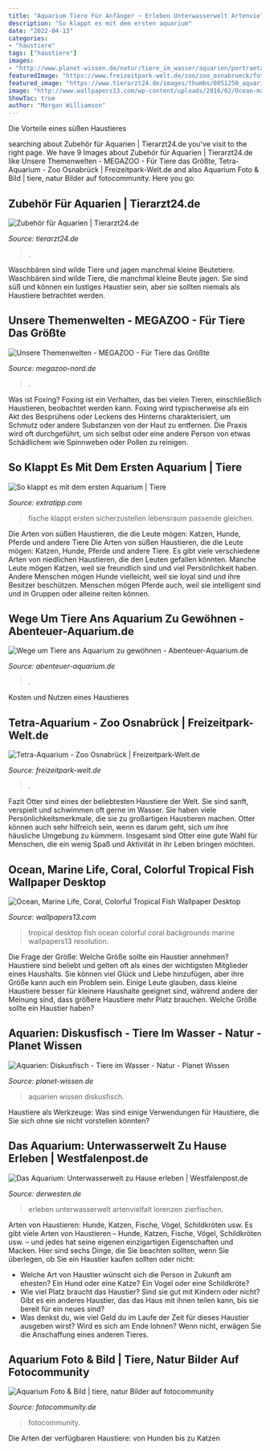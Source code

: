 ```yaml
---
title: "Aquarium Tiere Für Anfänger ~ Erleben Unterwasserwelt Artenvielfalt Lorenzen Zierfischen"
description: "So klappt es mit dem ersten aquarium"
date: "2022-04-13"
categories:
- "haustiere"
tags: ["haustiere"]
images:
- "http://www.planet-wissen.de/natur/tiere_im_wasser/aquarien/portraetaquariendiscusgjpg100~_v-gseagaleriexl.jpg"
featuredImage: "https://www.freizeitpark-welt.de/zoo/zoo_osnabrueck/fotos/2019/20190507_212327_24.jpg"
featured_image: "https://www.tierarzt24.de/images/thumbs/0051250_aquarium.jpg"
image: "http://www.wallpapers13.com/wp-content/uploads/2016/02/Ocean-marine-life-coral-colorful-tropical-fish-wallpaper-desktop-backgrounds.jpg"
ShowToc: true
author: "Morgan Williamson"
---
```



Die Vorteile eines süßen Haustieres

	

		
searching about Zubehör für Aquarien | Tierarzt24.de you've visit to the right page. We have 9 Images about Zubehör für Aquarien | Tierarzt24.de like Unsere Themenwelten - MEGAZOO - Für Tiere das Größte, Tetra-Aquarium - Zoo Osnabrück | Freizeitpark-Welt.de and also Aquarium Foto &amp; Bild | tiere, natur Bilder auf fotocommunity. Here you go:
		
    
## Zubehör Für Aquarien | Tierarzt24.de

<img loading=lazy src="https://www.tierarzt24.de/images/thumbs/0051250_aquarium.jpg" onerror="this.onerror=null;this.src='https://tse4.mm.bing.net/th?id=OIP.8xndf4PZfIlwHH_BLgmsmQHaEc&amp;pid=15.1';" alt="Zubehör für Aquarien | Tierarzt24.de">

_Source: tierarzt24.de_

>. 

	

Waschbären sind wilde Tiere und jagen manchmal kleine Beutetiere.
Waschbären sind wilde Tiere, die manchmal kleine Beute jagen. Sie sind süß und können ein lustiges Haustier sein, aber sie sollten niemals als Haustiere betrachtet werden.

    
## Unsere Themenwelten - MEGAZOO - Für Tiere Das Größte

<img loading=lazy src="https://www.megazoo-nord.de/fileadmin/content/themen/suesswasser/aquarium3.png" onerror="this.onerror=null;this.src='https://tse1.mm.bing.net/th?id=OIP.QctMCBcRbOQ4EZiqc-KjDAHaK-&amp;pid=15.1';" alt="Unsere Themenwelten - MEGAZOO - Für Tiere das Größte">

_Source: megazoo-nord.de_

>. 

	

Was ist Foxing?
Foxing ist ein Verhalten, das bei vielen Tieren, einschließlich Haustieren, beobachtet werden kann. Foxing wird typischerweise als ein Akt des Besprühens oder Leckens des Hinterns charakterisiert, um Schmutz oder andere Substanzen von der Haut zu entfernen. Die Praxis wird oft durchgeführt, um sich selbst oder eine andere Person von etwas Schädlichem wie Spinnweben oder Pollen zu reinigen.

    
## So Klappt Es Mit Dem Ersten Aquarium | Tiere

<img loading=lazy src="http://www.extratipp.com/bilder/2016/10/21/6866639/382004543-urn-newsml-dpa-com-20090101-161013-99-794648_large_4_3-yP9SmckkzBI.jpg" onerror="this.onerror=null;this.src='https://tse2.mm.bing.net/th?id=OIP.yYOYIX2cpxnnT13zrjhBSQHaEK&amp;pid=15.1';" alt="So klappt es mit dem ersten Aquarium | Tiere">

_Source: extratipp.com_

>fische klappt ersten sicherzustellen lebensraum passende gleichen. 

	

Die Arten von süßen Haustieren, die die Leute mögen: Katzen, Hunde, Pferde und andere Tiere
Die Arten von süßen Haustieren, die die Leute mögen: Katzen, Hunde, Pferde und andere Tiere. Es gibt viele verschiedene Arten von niedlichen Haustieren, die den Leuten gefallen könnten. Manche Leute mögen Katzen, weil sie freundlich sind und viel Persönlichkeit haben. Andere Menschen mögen Hunde vielleicht, weil sie loyal sind und ihre Besitzer beschützen. Menschen mögen Pferde auch, weil sie intelligent sind und in Gruppen oder alleine reiten können.

    
## Wege Um Tiere Ans Aquarium Zu Gewöhnen - Abenteuer-Aquarium.de

<img loading=lazy src="https://www.abenteuer-aquarium.de/wp-content/uploads/2018/06/IMG_0285.jpg" onerror="this.onerror=null;this.src='https://tse3.mm.bing.net/th?id=OIP.ltH_Hdvo_zFkdZihCjWIkQHaFi&amp;pid=15.1';" alt="Wege um Tiere ans Aquarium zu gewöhnen - Abenteuer-Aquarium.de">

_Source: abenteuer-aquarium.de_

>. 

	

Kosten und Nutzen eines Haustieres

    
## Tetra-Aquarium - Zoo Osnabrück | Freizeitpark-Welt.de

<img loading=lazy src="https://www.freizeitpark-welt.de/zoo/zoo_osnabrueck/fotos/2019/20190507_212327_24.jpg" onerror="this.onerror=null;this.src='https://tse4.mm.bing.net/th?id=OIP.Oi-j177k7vhd0sknaJ63MgHaE7&amp;pid=15.1';" alt="Tetra-Aquarium - Zoo Osnabrück | Freizeitpark-Welt.de">

_Source: freizeitpark-welt.de_

>. 

	

Fazit
Otter sind eines der beliebtesten Haustiere der Welt. Sie sind sanft, verspielt und schwimmen oft gerne im Wasser. Sie haben viele Persönlichkeitsmerkmale, die sie zu großartigen Haustieren machen. Otter können auch sehr hilfreich sein, wenn es darum geht, sich um ihre häusliche Umgebung zu kümmern. Insgesamt sind Otter eine gute Wahl für Menschen, die ein wenig Spaß und Aktivität in ihr Leben bringen möchten.

    
## Ocean, Marine Life, Coral, Colorful Tropical Fish Wallpaper Desktop

<img loading=lazy src="http://www.wallpapers13.com/wp-content/uploads/2016/02/Ocean-marine-life-coral-colorful-tropical-fish-wallpaper-desktop-backgrounds.jpg" onerror="this.onerror=null;this.src='https://tse1.mm.bing.net/th?id=OIP.3by41-OVBIXkdFLEr53iegHaEo&amp;pid=15.1';" alt="Ocean, Marine Life, Coral, Colorful Tropical Fish Wallpaper Desktop">

_Source: wallpapers13.com_

>tropical desktop fish ocean colorful coral backgrounds marine wallpapers13 resolution. 

	

Die Frage der Größe: Welche Größe sollte ein Haustier annehmen?
Haustiere sind beliebt und gelten oft als eines der wichtigsten Mitglieder eines Haushalts. Sie können viel Glück und Liebe hinzufügen, aber ihre Größe kann auch ein Problem sein. Einige Leute glauben, dass kleine Haustiere besser für kleinere Haushalte geeignet sind, während andere der Meinung sind, dass größere Haustiere mehr Platz brauchen. Welche Größe sollte ein Haustier haben?

    
## Aquarien: Diskusfisch - Tiere Im Wasser - Natur - Planet Wissen

<img loading=lazy src="http://www.planet-wissen.de/natur/tiere_im_wasser/aquarien/portraetaquariendiscusgjpg100~_v-gseagaleriexl.jpg" onerror="this.onerror=null;this.src='https://tse3.mm.bing.net/th?id=OIP.Cdp-biRfEphBHup-fjPZrAHaEK&amp;pid=15.1';" alt="Aquarien: Diskusfisch - Tiere im Wasser - Natur - Planet Wissen">

_Source: planet-wissen.de_

>aquarien wissen diskusfisch. 

	

Haustiere als Werkzeuge: Was sind einige Verwendungen für Haustiere, die Sie sich ohne sie nicht vorstellen könnten?

    
## Das Aquarium: Unterwasserwelt Zu Hause Erleben | Westfalenpost.de

<img loading=lazy src="http://www.derwesten.de/img/incoming/origs1344396/2153735896-w552-h2700-/0012032261-0052194267.jpg" onerror="this.onerror=null;this.src='https://tse2.mm.bing.net/th?id=OIP.gfve8FYX18rCTFGyCZCnrwHaFi&amp;pid=15.1';" alt="Das Aquarium: Unterwasserwelt zu Hause erleben | Westfalenpost.de">

_Source: derwesten.de_

>erleben unterwasserwelt artenvielfalt lorenzen zierfischen. 

	

Arten von Haustieren: Hunde, Katzen, Fische, Vögel, Schildkröten usw.
Es gibt viele Arten von Haustieren – Hunde, Katzen, Fische, Vögel, Schildkröten usw. – und jedes hat seine eigenen einzigartigen Eigenschaften und Macken. Hier sind sechs Dinge, die Sie beachten sollten, wenn Sie überlegen, ob Sie ein Haustier kaufen sollten oder nicht:
- Welche Art von Haustier wünscht sich die Person in Zukunft am ehesten? Ein Hund oder eine Katze? Ein Vogel oder eine Schildkröte?
- Wie viel Platz braucht das Haustier? Sind sie gut mit Kindern oder nicht? Gibt es ein anderes Haustier, das das Haus mit ihnen teilen kann, bis sie bereit für ein neues sind?
- Was denkst du, wie viel Geld du im Laufe der Zeit für dieses Haustier ausgeben wirst? Wird es sich am Ende lohnen? Wenn nicht, erwägen Sie die Anschaffung eines anderen Tieres.

    
## Aquarium Foto &amp; Bild | Tiere, Natur Bilder Auf Fotocommunity

<img loading=lazy src="https://img.fotocommunity.com/aquarium-61a090ca-0670-4ba6-bc23-d7b43842a520.jpg?width=1000" onerror="this.onerror=null;this.src='https://tse2.mm.bing.net/th?id=OIP.RswPOmo4Y4KBQBTBpjmqfwHaFj&amp;pid=15.1';" alt="Aquarium Foto &amp; Bild | tiere, natur Bilder auf fotocommunity">

_Source: fotocommunity.de_

>fotocommunity. 

	

Die Arten der verfügbaren Haustiere: von Hunden bis zu Katzen

